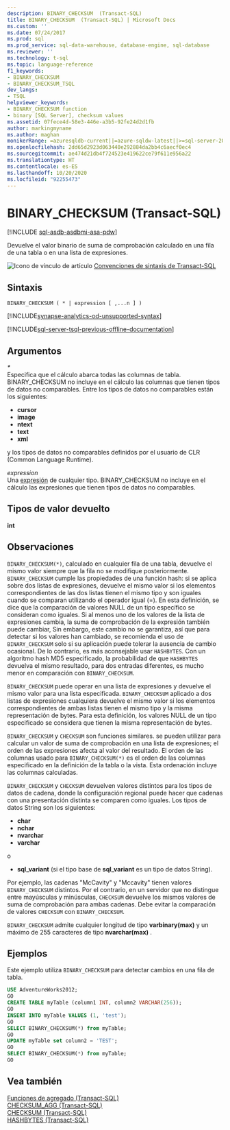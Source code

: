 ```yaml
---
description: BINARY_CHECKSUM  (Transact-SQL)
title: BINARY_CHECKSUM  (Transact-SQL) | Microsoft Docs
ms.custom: ''
ms.date: 07/24/2017
ms.prod: sql
ms.prod_service: sql-data-warehouse, database-engine, sql-database
ms.reviewer: ''
ms.technology: t-sql
ms.topic: language-reference
f1_keywords:
- BINARY_CHECKSUM
- BINARY_CHECKSUM_TSQL
dev_langs:
- TSQL
helpviewer_keywords:
- BINARY_CHECKSUM function
- binary [SQL Server], checksum values
ms.assetid: 07fece4d-58e3-446e-a3b5-92fe24d2d1fb
author: markingmyname
ms.author: maghan
monikerRange: =azuresqldb-current||=azure-sqldw-latest||>=sql-server-2016||=sqlallproducts-allversions||>=sql-server-linux-2017||=azuresqldb-mi-current
ms.openlocfilehash: 2dd65d2923d063440e292884da2bb4c6aecf0ec4
ms.sourcegitcommit: ae474d21db4f724523e419622ce79f611e956a22
ms.translationtype: HT
ms.contentlocale: es-ES
ms.lasthandoff: 10/20/2020
ms.locfileid: "92255473"
---
```

# <a name="binary_checksum--transact-sql"></a>BINARY_CHECKSUM  (Transact-SQL)
[!INCLUDE [sql-asdb-asdbmi-asa-pdw](../../includes/applies-to-version/sql-asdb-asdbmi-asa.md)]

Devuelve el valor binario de suma de comprobación calculado en una fila de una tabla o en una lista de expresiones.
  
![Icono de vínculo de artículo](../../database-engine/configure-windows/media/topic-link.gif "Icono de vínculo de artículo") [Convenciones de sintaxis de Transact-SQL](../../t-sql/language-elements/transact-sql-syntax-conventions-transact-sql.md)
  
## <a name="syntax"></a>Sintaxis  
  
```syntaxsql
BINARY_CHECKSUM ( * | expression [ ,...n ] )   
```  
  
[!INCLUDE[synapse-analytics-od-unsupported-syntax](../../includes/synapse-analytics-od-unsupported-syntax.md)]

[!INCLUDE[sql-server-tsql-previous-offline-documentation](../../includes/sql-server-tsql-previous-offline-documentation.md)]

## <a name="arguments"></a>Argumentos
*\**  
Especifica que el cálculo abarca todas las columnas de tabla. BINARY_CHECKSUM no incluye en el cálculo las columnas que tienen tipos de datos no comparables. Entre los tipos de datos no comparables están los siguientes:  
* **cursor**  
* **image**  
* **ntext**  
* **text**  
* **xml**  

y los tipos de datos no comparables definidos por el usuario de CLR (Common Language Runtime).
  
*expression*  
Una [expresión](../../t-sql/language-elements/expressions-transact-sql.md) de cualquier tipo. BINARY_CHECKSUM no incluye en el cálculo las expresiones que tienen tipos de datos no comparables.

## <a name="return-types"></a>Tipos de valor devuelto  
 **int**
  
## <a name="remarks"></a>Observaciones  
`BINARY_CHECKSUM(*)`, calculado en cualquier fila de una tabla, devuelve el mismo valor siempre que la fila no se modifique posteriormente. `BINARY_CHECKSUM` cumple las propiedades de una función hash: si se aplica sobre dos listas de expresiones, devuelve el mismo valor si los elementos correspondientes de las dos listas tienen el mismo tipo y son iguales cuando se comparan utilizando el operador igual (=). En esta definición, se dice que la comparación de valores NULL de un tipo específico se consideran como iguales. Si al menos uno de los valores de la lista de expresiones cambia, la suma de comprobación de la expresión también puede cambiar, Sin embargo, este cambio no se garantiza, así que para detectar si los valores han cambiado, se recomienda el uso de `BINARY_CHECKSUM` solo si su aplicación puede tolerar la ausencia de cambio ocasional. De lo contrario, es más aconsejable usar `HASHBYTES`. Con un algoritmo hash MD5 especificado, la probabilidad de que `HASHBYTES` devuelva el mismo resultado, para dos entradas diferentes, es mucho menor en comparación con `BINARY_CHECKSUM`.
  
`BINARY_CHECKSUM` puede operar en una lista de expresiones y devuelve el mismo valor para una lista especificada. `BINARY_CHECKSUM` aplicado a dos listas de expresiones cualquiera devuelve el mismo valor si los elementos correspondientes de ambas listas tienen el mismo tipo y la misma representación de bytes. Para esta definición, los valores NULL de un tipo especificado se considera que tienen la misma representación de bytes.
  
`BINARY_CHECKSUM` y `CHECKSUM` son funciones similares. se pueden utilizar para calcular un valor de suma de comprobación en una lista de expresiones; el orden de las expresiones afecta al valor del resultado. El orden de las columnas usado para `BINARY_CHECKSUM(*)` es el orden de las columnas especificado en la definición de la tabla o la vista. Esta ordenación incluye las columnas calculadas.
  
`BINARY_CHECKSUM` y `CHECKSUM` devuelven valores distintos para los tipos de datos de cadena, donde la configuración regional puede hacer que cadenas con una presentación distinta se comparen como iguales. Los tipos de datos String son los siguientes:  

* **char**  
* **nchar**  
* **nvarchar**  
* **varchar**  

o  

* **sql_variant** (si el tipo base de **sql_variant** es un tipo de datos String).  
  
Por ejemplo, las cadenas "McCavity" y "Mccavity" tienen valores `BINARY_CHECKSUM` distintos. Por el contrario, en un servidor que no distingue entre mayúsculas y minúsculas, `CHECKSUM` devuelve los mismos valores de suma de comprobación para ambas cadenas. Debe evitar la comparación de valores `CHECKSUM` con `BINARY_CHECKSUM`.
 
`BINARY_CHECKSUM` admite cualquier longitud de tipo **varbinary(max)** y un máximo de 255 caracteres de tipo **nvarchar(max)** .
  
## <a name="examples"></a>Ejemplos  
Este ejemplo utiliza `BINARY_CHECKSUM` para detectar cambios en una fila de tabla.
  
```sql
USE AdventureWorks2012;  
GO  
CREATE TABLE myTable (column1 INT, column2 VARCHAR(256));  
GO  
INSERT INTO myTable VALUES (1, 'test');  
GO  
SELECT BINARY_CHECKSUM(*) from myTable;  
GO  
UPDATE myTable set column2 = 'TEST';  
GO  
SELECT BINARY_CHECKSUM(*) from myTable;  
GO  
```  
  
## <a name="see-also"></a>Vea también
[Funciones de agregado &#40;Transact-SQL&#41;](../../t-sql/functions/aggregate-functions-transact-sql.md)  
[CHECKSUM_AGG &#40;Transact-SQL&#41;](../../t-sql/functions/checksum-agg-transact-sql.md)  
[CHECKSUM &#40;Transact-SQL&#41;](../../t-sql/functions/checksum-transact-sql.md)  
[HASHBYTES &#40;Transact-SQL&#41;](../../t-sql/functions/hashbytes-transact-sql.md)  
  
  
